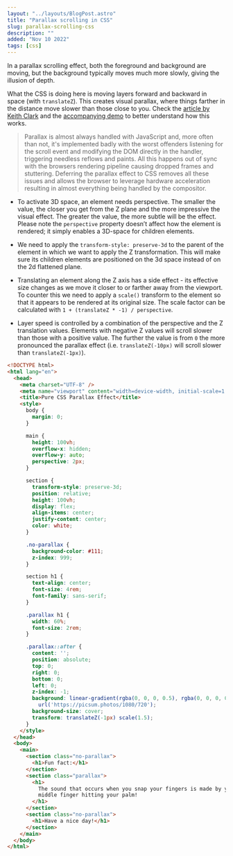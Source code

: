 ```yaml
---
layout: "../layouts/BlogPost.astro"
title: "Parallax scrolling in CSS"
slug: parallax-scrolling-css
description: ""
added: "Nov 10 2022"
tags: [css]
---
```


In a parallax scrolling effect, both the foreground and background are moving, but the background typically moves much more slowly, giving the illusion of depth.

What the CSS is doing here is moving layers forward and backward in space (with `translateZ`). This creates visual parallax, where things farther in the distance move slower than those close to you. Check the [article by Keith Clark](https://keithclark.co.uk/articles/pure-css-parallax-websites) and the [accompanying demo](https://keithclark.co.uk/articles/pure-css-parallax-websites/demo3/) to better understand how this works.

> Parallax is almost always handled with JavaScript and, more often than not, it's implemented badly with the worst offenders listening for the scroll event and modifying the DOM directly in the handler, triggering needless reflows and paints. All this happens out of sync with the browsers rendering pipeline causing dropped frames and stuttering. Deferring the parallax effect to CSS removes all these issues and allows the browser to leverage hardware acceleration resulting in almost everything being handled by the compositor.

- To activate 3D space, an element needs perspective. The smaller the value, the closer you get from the Z plane and the more impressive the visual effect. The greater the value, the more subtle will be the effect. Please note the `perspective` property doesn’t affect how the element is rendered; it simply enables a 3D-space for children elements.

- We need to apply the `transform-style: preserve-3d` to the parent of the element in which we want to apply the Z transformation. This will make sure its children elements are positioned on the 3d space instead of on the 2d flattened plane.

- Translating an element along the Z axis has a side effect - its effective size changes as we move it closer to or farther away from the viewport. To counter this we need to apply a `scale()` transform to the element so that it appears to be rendered at its original size. The scale factor can be calculated with `1 + (translateZ * -1) / perspective`.

- Layer speed is controlled by a combination of the perspective and the Z translation values. Elements with negative Z values will scroll slower than those with a positive value. The further the value is from `0` the more pronounced the parallax effect (i.e. `translateZ(-10px)` will scroll slower than `translateZ(-1px)`).

```html
<!DOCTYPE html>
<html lang="en">
  <head>
    <meta charset="UTF-8" />
    <meta name="viewport" content="width=device-width, initial-scale=1.0" />
    <title>Pure CSS Parallax Effect</title>
    <style>
      body {
        margin: 0;
      }

      main {
        height: 100vh;
        overflow-x: hidden;
        overflow-y: auto;
        perspective: 2px;
      }

      section {
        transform-style: preserve-3d;
        position: relative;
        height: 100vh;
        display: flex;
        align-items: center;
        justify-content: center;
        color: white;
      }

      .no-parallax {
        background-color: #111;
        z-index: 999;
      }

      section h1 {
        text-align: center;
        font-size: 4rem;
        font-family: sans-serif;
      }

      .parallax h1 {
        width: 60%;
        font-size: 2rem;
      }

      .parallax::after {
        content: '';
        position: absolute;
        top: 0;
        right: 0;
        bottom: 0;
        left: 0;
        z-index: -1;
        background: linear-gradient(rgba(0, 0, 0, 0.5), rgba(0, 0, 0, 0.5)),
          url('https://picsum.photos/1080/720');
        background-size: cover;
        transform: translateZ(-1px) scale(1.5);
      }
    </style>
  </head>
  <body>
    <main>
      <section class="no-parallax">
        <h1>Fun fact:</h1>
      </section>
      <section class="parallax">
        <h1>
          The sound that occurs when you snap your fingers is made by your
          middle finger hitting your palm!
        </h1>
      </section>
      <section class="no-parallax">
        <h1>Have a nice day!</h1>
      </section>
    </main>
  </body>
</html>
```
